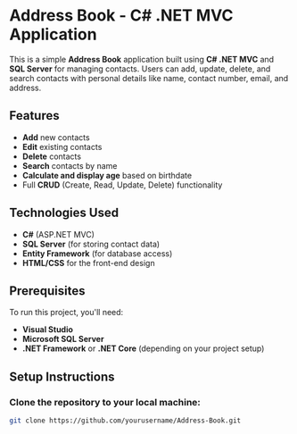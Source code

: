 # Address Book - C# .NET MVC Application

This is a simple **Address Book** application built using **C# .NET MVC** and **SQL Server** for managing contacts. Users can add, update, delete, and search contacts with personal details like name, contact number, email, and address.

## Features
- **Add** new contacts
- **Edit** existing contacts
- **Delete** contacts
- **Search** contacts by name
- **Calculate and display age** based on birthdate
- Full **CRUD** (Create, Read, Update, Delete) functionality

## Technologies Used
- **C#** (ASP.NET MVC)
- **SQL Server** (for storing contact data)
- **Entity Framework** (for database access)
- **HTML/CSS** for the front-end design

## Prerequisites
To run this project, you'll need:
- **Visual Studio**
- **Microsoft SQL Server**
- **.NET Framework** or **.NET Core** (depending on your project setup)

## Setup Instructions

### Clone the repository to your local machine:
```bash
git clone https://github.com/yourusername/Address-Book.git

